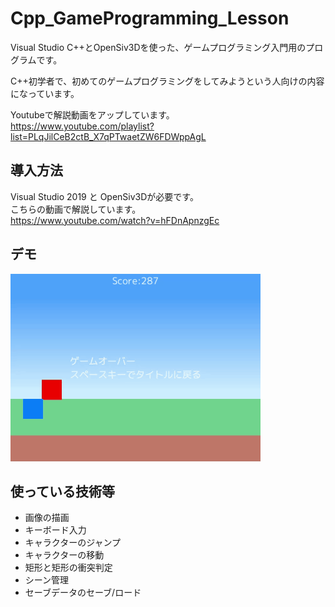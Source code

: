 # Cpp_GameProgramming_Lesson

Visual Studio C++とOpenSiv3Dを使った、ゲームプログラミング入門用のプログラムです。

C++初学者で、初めてのゲームプログラミングをしてみようという人向けの内容になっています。

Youtubeで解説動画をアップしています。  
https://www.youtube.com/playlist?list=PLqJilCeB2ctB_X7qPTwaetZW6FDWppAgL

## 導入方法
Visual Studio 2019 と OpenSiv3Dが必要です。  
こちらの動画で解説しています。  
https://www.youtube.com/watch?v=hFDnApnzgEc

## デモ
![demo](img/demo.gif)

## 使っている技術等
- 画像の描画
- キーボード入力
- キャラクターのジャンプ
- キャラクターの移動
- 矩形と矩形の衝突判定
- シーン管理
- セーブデータのセーブ/ロード

